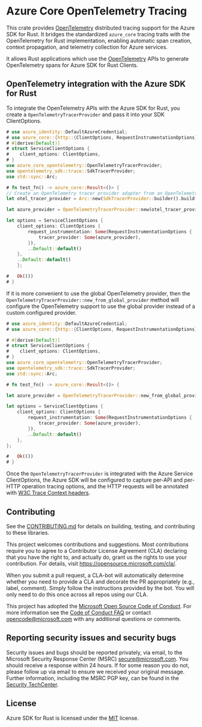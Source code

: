 # Azure Core OpenTelemetry Tracing

This crate provides [OpenTelemetry](https://opentelemetry.io) distributed tracing support for the Azure SDK for Rust.
It bridges the standardized `azure_core` tracing traits with the OpenTelemetry for Rust implementation,
enabling automatic span creation, context propagation, and telemetry collection for Azure services.

It allows Rust applications which use the [OpenTelemetry](https://opentelemetry.io/) APIs to generate OpenTelemetry spans for Azure SDK for Rust Clients.

## OpenTelemetry integration with the Azure SDK for Rust

To integrate the OpenTelemetry APIs with the Azure SDK for Rust, you create a `OpenTelemetryTracerProvider` and pass it into your SDK ClientOptions.

```rust no_run
# use azure_identity::DefaultAzureCredential;
# use azure_core::{http::{ClientOptions, RequestInstrumentationOptions}};
# #[derive(Default)]
# struct ServiceClientOptions {
#    client_options: ClientOptions,
# }
use azure_core_opentelemetry::OpenTelemetryTracerProvider;
use opentelemetry_sdk::trace::SdkTracerProvider;
use std::sync::Arc;

# fn test_fn() -> azure_core::Result<()> {
// Create an OpenTelemetry tracer provider adapter from an OpenTelemetry TracerProvider
let otel_tracer_provider = Arc::new(SdkTracerProvider::builder().build());

let azure_provider = OpenTelemetryTracerProvider::new(otel_tracer_provider);

let options = ServiceClientOptions {
    client_options: ClientOptions {
        request_instrumentation: Some(RequestInstrumentationOptions {
            tracer_provider: Some(azure_provider),
        }),
        ..Default::default()
    },
    ..Default::default()
    };

#   Ok(())
# }
```

If it is more convenient to use the global OpenTelemetry provider, then the `OpenTelemetryTracerProvider::new_from_global_provider` method will configure the OpenTelemetry support to use the global provider instead of a custom configured provider.

```rust no_run
# use azure_identity::DefaultAzureCredential;
# use azure_core::{http::{ClientOptions, RequestInstrumentationOptions}};

# #[derive(Default)]
# struct ServiceClientOptions {
#    client_options: ClientOptions,
# }
use azure_core_opentelemetry::OpenTelemetryTracerProvider;
use opentelemetry_sdk::trace::SdkTracerProvider;
use std::sync::Arc;

# fn test_fn() -> azure_core::Result<()> {

let azure_provider = OpenTelemetryTracerProvider::new_from_global_provider();

let options = ServiceClientOptions {
    client_options: ClientOptions {
        request_instrumentation: Some(RequestInstrumentationOptions {
            tracer_provider: Some(azure_provider),
        }),
        ..Default::default()
    },
};

#   Ok(())
# }
```

Once the `OpenTelemetryTracerProvider` is integrated with the Azure Service ClientOptions, the Azure SDK will be configured to capture per-API and per-HTTP operation tracing options, and the HTTP requests will be annotated with [W3C Trace Context headers](https://www.w3.org/TR/trace-context/).

## Contributing

See the [CONTRIBUTING.md] for details on building, testing, and contributing to these libraries.

This project welcomes contributions and suggestions. Most contributions require you to agree to a Contributor License Agreement (CLA) declaring that you have the right to, and actually do, grant us the rights to use your contribution. For details, visit <https://opensource.microsoft.com/cla/>.

When you submit a pull request, a CLA-bot will automatically determine whether you need to provide a CLA and decorate the PR appropriately (e.g., label, comment). Simply follow the instructions provided by the bot. You will only need to do this once across all repos using our CLA.

This project has adopted the [Microsoft Open Source Code of Conduct]. For more information see the [Code of Conduct FAQ] or contact <opencode@microsoft.com> with any additional questions or comments.

## Reporting security issues and security bugs

Security issues and bugs should be reported privately, via email, to the Microsoft Security Response Center (MSRC) <secure@microsoft.com>. You should receive a response within 24 hours. If for some reason you do not, please follow up via email to ensure we received your original message. Further information, including the MSRC PGP key, can be found in the [Security TechCenter](https://www.microsoft.com/msrc/faqs-report-an-issue).

## License

Azure SDK for Rust is licensed under the [MIT](https://github.com/Azure/azure-sdk-for-cpp/blob/main/LICENSE.txt) license.

<!-- LINKS -->

[Microsoft Open Source Code of Conduct]: https://opensource.microsoft.com/codeofconduct/
[CONTRIBUTING.md]: https://github.com/Azure/azure-sdk-for-rust/blob/main/CONTRIBUTING.md
[Code of Conduct FAQ]: https://opensource.microsoft.com/codeofconduct/faq/
